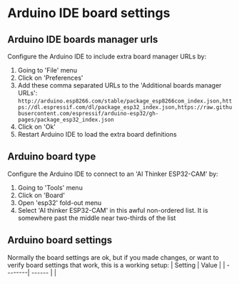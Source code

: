 # Arduino IDE board settings

## Arduino IDE boards manager urls
Configure the Arduino IDE to include extra board manager URLs by:
1. Going to 'File' menu
2. Click on 'Preferences'
3. Add these comma separated URLs to the 'Additional boards manager URLs':
```http://arduino.esp8266.com/stable/package_esp8266com_index.json,https://dl.espressif.com/dl/package_esp32_index.json,https://raw.githubusercontent.com/espressif/arduino-esp32/gh-pages/package_esp32_index.json```
4. Click on 'Ok'
5. Restart Arduino IDE to load the extra board definitions

## Arduino board type
Configure the Arduino IDE to connect to an 'AI Thinker ESP32-CAM' by:
1. Going to 'Tools' menu
2. Click on 'Board'
3. Open 'esp32' fold-out menu
4. Select 'AI thinker ESP32-CAM' in this awful non-ordered list. It is somewhere past the middle near two-thirds of the list

## Arduino board settings
Normally the board settings are ok, but if you made changes, or want to verify board settings that work, this is a working setup:
| Setting | Value |
| --------| ------ |
| 

